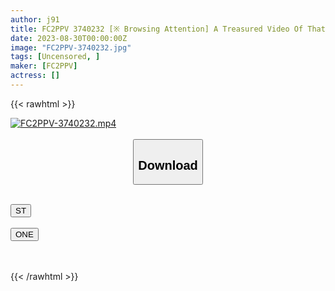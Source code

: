 ```yaml
---
author: j91
title: FC2PPV 3740232 [※ Browsing Attention] A Treasured Video Of That Villainous Man. A Half-Type Fair-Skinned Slender Is Unreasonably Violated And Collapses. Even If She Cries And Sits On The Ground Many Times, She Falls Into A Sex Processing Tool Of A Psychopath Cock.
date: 2023-08-30T00:00:00Z
image: "FC2PPV-3740232.jpg"
tags: [Uncensored, ]
maker: [FC2PPV]
actress: []
---
```



{{< rawhtml >}}

<div class="video" data-videoid="klWL4oMYjGtOAp7">
    <a href="javascript:;">
        <img src="https://my.j91.asia/posts/FC2PPV-3740232/FC2PPV-3740232.jpg" width="WIDTH" height="HEIGHT" alt="FC2PPV-3740232.mp4" loading="lazy">
    </a>
</div>

<script type="text/javascript" src="https://j91.asia/asset/on-demand-st.js"></script>

<br>
  <link rel="stylesheet" href="https://j91.asia/asset/bs5.css">
  
  <center>
  <button class="btn btn-primary" type="button" data-bs-toggle="collapse" data-bs-target=".multi-collapse" aria-expanded="false" aria-controls="multiCollapseExample1 multiCollapseExample2"><h2>Download</h2></button></center>
</p>
<div class="row">
  <div class="col">
    <div class="collapse multi-collapse" id="multiCollapseExample1">
      <div class="card card-body">
	      	      <br>
<div class="buttons">  
<a href="https://streamtape.to/v/klWL4oMYjGtOAp7"><button class="btn-hover color-3"><i class="fa fa-download"></i> ST</button></a></div>
    </div>
  </div>
</div>
  <div class="col">
    <div class="collapse multi-collapse" id="multiCollapseExample2">
      <div class="card card-body">
	      <br>
<div class="buttons">
    <a href="https://oneupload.to/edk4gjz4ldrf"><button class="btn-hover color-9"><i class="fa fa-download"></i> ONE</button></a></div>
<br><br>
      </div>
    </div>
  </div>
</div>

{{< /rawhtml >}}
